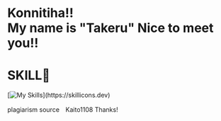 


<h1>Konnitiha!! <br> My name is "Takeru" Nice to meet you!!</h1>

<h1>SKILL💪</h1>

[![My Skills](https://skillicons.dev/icons?i=blender,flutter,python,raspberrypi,discord,html,css,js,flask,github,gcp,)](https://skillicons.dev)

plagiarism source　Kaito1108 Thanks!
